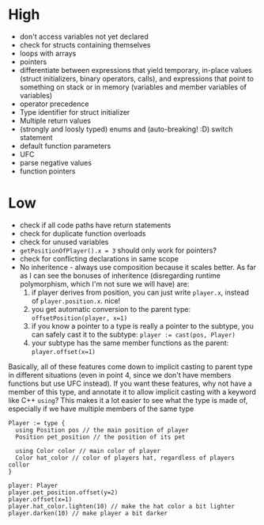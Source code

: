 # High
 * don't access variables not yet declared
 * check for structs containing themselves
 * loops with arrays
 * pointers
 * differentiate between expressions that yield temporary, in-place values (struct initializers, binary operators, calls), and expressions that point to something on stack or in memory (variables and member variables of variables)
 * operator precedence
 * Type identifier for struct initializer
 * Multiple return values
 * (strongly and loosly typed) enums and (auto-breaking! :D) switch statement
 * default function parameters
 * UFC
 * parse negative values
 * function pointers

# Low
 * check if all code paths have return statements
 * check for duplicate function overloads
 * check for unused variables
 * `getPositionOfPlayer().x = 3` should only work for pointers?
 * check for conflicting declarations in same scope
 * No inheritence - always use composition because it scales better. As far as I can see the bonuses of inheritence (disregarding runtime polymorphism, which I'm not sure we will have) are:
    1. if player derives from position, you can just write `player.x`, instead of `player.position.x`. nice!
    2. you get automatic conversion to the parent type: `offsetPosition(player, x=1)`
    3. if you know a pointer to a type is really a pointer to the subtype, you can safely cast it to the subtype: `player := cast(pos, Player)`
    4. your subtype has the same member functions as the parent: `player.offset(x=1)`

  Basically, all of these features come down to implicit casting to parent type in different situations (even in point 4, since we don't have members functions but use UFC instead). If you want these features, why not have a member of this type, and annotate it to allow implicit casting with a keyword like C++ `using`?
  This makes it a lot easier to see what the type is made of, especially if we have multiple members of the same type
  ```
  Player := type {
    using Position pos // the main position of player
    Position pet_position // the position of its pet

    using Color color // main color of player
    Color hat_color // color of players hat, regardless of players collor
  }

  player: Player
  player.pet_position.offset(y=2)
  player.offset(x=1)
  player.hat_color.lighten(10) // make the hat color a bit lighter
  player.darken(10) // make player a bit darker
  ```
